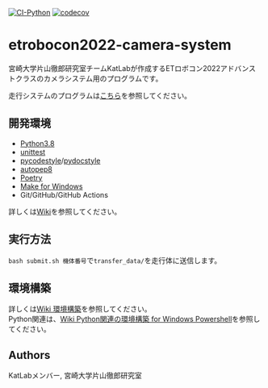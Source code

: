 [![CI-Python](https://github.com/KatLab-MiyazakiUniv/etrobocon2022-camera-system/actions/workflows/ci-python.yaml/badge.svg)](https://github.com/KatLab-MiyazakiUniv/etrobocon2022-camera-system/actions/workflows/ci-python.yaml)
[![codecov](https://codecov.io/gh/KatLab-MiyazakiUniv/etrobocon2022-camera-system/branch/main/graph/badge.svg?token=VB4K03UTAR)](https://codecov.io/gh/KatLab-MiyazakiUniv/etrobocon2022-camera-system)

# etrobocon2022-camera-system
宮崎大学片山徹郎研究室チームKatLabが作成するETロボコン2022アドバンストクラスのカメラシステム用のプログラムです。

走行システムのプログラムは[こちら](https://github.com/KatLab-MiyazakiUniv/etrobocon2022)を参照してください。
## 開発環境
- [Python3.8](https://www.python.org/downloads/release/python-384/)
- [unittest](https://docs.python.org/ja/3.8/library/unittest.html)
- [pycodestyle](https://github.com/PyCQA/pycodestyle/)/[pydocstyle](https://github.com/PyCQA/pydocstyle/)
- [autopep8](https://github.com/hhatto/autopep8)
- [Poetry](https://python-poetry.org/)
- [Make for Windows](http://gnuwin32.sourceforge.net/packages/make.htm)
- Git/GitHub/GitHub Actions

詳しくは[Wiki](https://github.com/KatLab-MiyazakiUniv/etrobocon2022-camera-system/wiki/)を参照してください。  

## 実行方法
`bash submit.sh 機体番号`で`transfer_data/`を走行体に送信します。

## 環境構築
詳しくは[Wiki 環境構築](https://github.com/KatLab-MiyazakiUniv/etrobocon2022-camera-system/wiki/環境構築)を参照してください。  
Python関連は、[Wiki Python関連の環境構築 for Windows Powershell](https://github.com/KatLab-MiyazakiUniv/etrobocon2022-camera-system/wiki/Python%E9%96%A2%E9%80%A3%E3%81%AE%E7%92%B0%E5%A2%83%E6%A7%8B%E7%AF%89-for-Windows-Powershell)を参照してください。
## Authors
KatLabメンバー, 宮崎大学片山徹郎研究室
